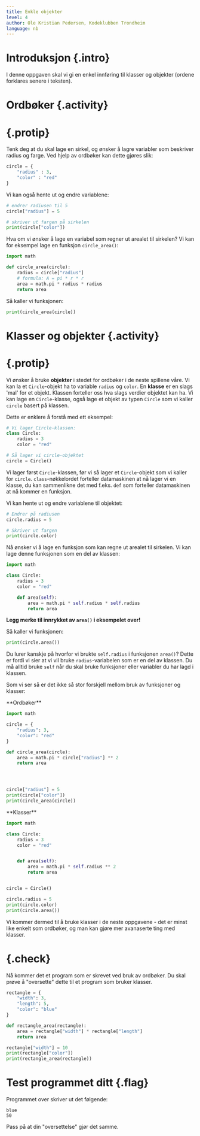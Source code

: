 ```yaml
---
title: Enkle objekter
level: 4
author: Ole Kristian Pedersen, Kodeklubben Trondheim
language: nb
---
```


# Introduksjon {.intro}

I denne oppgaven skal vi gi en enkel innføring til klasser og objekter (ordene forklares senere i teksten).

# Ordbøker {.activity}

# {.protip}

Tenk deg at du skal lage en sirkel, og ønsker å lagre variabler som beskriver
radius og farge. Ved hjelp av ordbøker kan dette gjøres slik:

```python
circle = {
    "radius" : 3,
    "color" : "red"
}
```

Vi kan også hente ut og endre variablene:

```python
# endrer radiusen til 5
circle["radius"] = 5

# skriver ut fargen på sirkelen
print(circle["color"])
```

Hva om vi ønsker å lage en variabel som regner ut arealet til sirkelen? Vi kan
for eksempel lage en funksjon `circle_area()`:

```python
import math

def circle_area(circle):
    radius = circle["radius"]
    # formula: A = pi * r * r
    area = math.pi * radius * radius
    return area
```

Så kaller vi funksjonen:

```python
print(circle_area(circle))
```

# Klasser og objekter {.activity}

# {.protip}

Vi ønsker å bruke **objekter** i stedet for ordbøker i de neste spillene våre.
Vi kan la et `Circle`-objekt ha to variable `radius` og `color`. En **klasse**
er en slags 'mal' for et objekt. Klassen forteller oss hva slags verdier
objektet kan ha. Vi kan lage en `Circle`-klasse, også lage et objekt av typen
`Circle` som vi kaller `circle` basert på klassen.

Dette er enklere å forstå med ett eksempel:

```python
# Vi lager Circle-klassen:
class Circle:
    radius = 3
    color = "red"

# Så lager vi circle-objektet
circle = Circle()
```

Vi lager først `Circle`-klassen, før vi så lager et `Circle`-objekt som vi
kaller for `circle`. `class`-nøkkelordet forteller datamaskinen at nå lager vi
en klasse, du kan sammenlikne det med f.eks. `def` som forteller datamaskinen
at nå kommer en funksjon.


Vi kan hente ut og endre variablene til objektet:

```python
# Endrer på radiusen
circle.radius = 5

# Skriver ut fargen
print(circle.color)
```

Nå ønsker vi å lage en funksjon som kan regne ut arealet til sirkelen. Vi kan
lage denne funksjonen som en del av klassen:

```python
import math

class Circle:
    radius = 3
    color = "red"

    def area(self):
        area = math.pi * self.radius * self.radius
        return area
```

**Legg merke til innrykket av `area()` i eksempelet over!**

Så kaller vi funksjonen:

```python
print(circle.area())
```

Du lurer kanskje på hvorfor vi brukte `self.radius` i funksjonen `area()`?
Dette er fordi vi sier at vi vil bruke `radius`-variabelen som er en del av
klassen. Du må alltid bruke `self` når du skal bruke funksjoner eller
variabler du har lagd i klassen.

Som vi ser så er det ikke så stor forskjell mellom bruk av funksjoner og klasser:

<div class="col-sm-6" >
**Ordbøker**

```python
import math

circle = {
    "radius": 3,
    "color": "red"
}

def circle_area(circle):
    area = math.pi * circle["radius"] ** 2
    return area




circle["radius"] = 5
print(circle["color"])
print(circle_area(circle))
```
</div>
<div class="col-sm-6" >
**Klasser**

```python
import math

class Circle:
    radius = 3
    color = "red"


    def area(self):
        area = math.pi * self.radius ** 2
        return area


circle = Circle()

circle.radius = 5
print(circle.color)
print(circle.area())
```
</div>

Vi kommer dermed til å bruke klasser i de neste oppgavene - det er minst like
enkelt som ordbøker, og man kan gjøre mer avanaserte ting med klasser.

# {.check}

Nå kommer det et program som er skrevet ved bruk av ordbøker. Du skal prøve å
"oversette" dette til et program som bruker klasser.


```python
rectangle = {
    "width": 3,
    "length": 5,
    "color": "blue"
}

def rectangle_area(rectangle):
    area = rectangle["width"] * rectangle["length"]
    return area

rectangle["width"] = 10
print(rectangle["color"])
print(rectangle_area(rectangle))
```

# Test programmet ditt {.flag}

Programmet over skriver ut det følgende:

```
blue
50
```

Pass på at din "oversettelse" gjør det samme.
